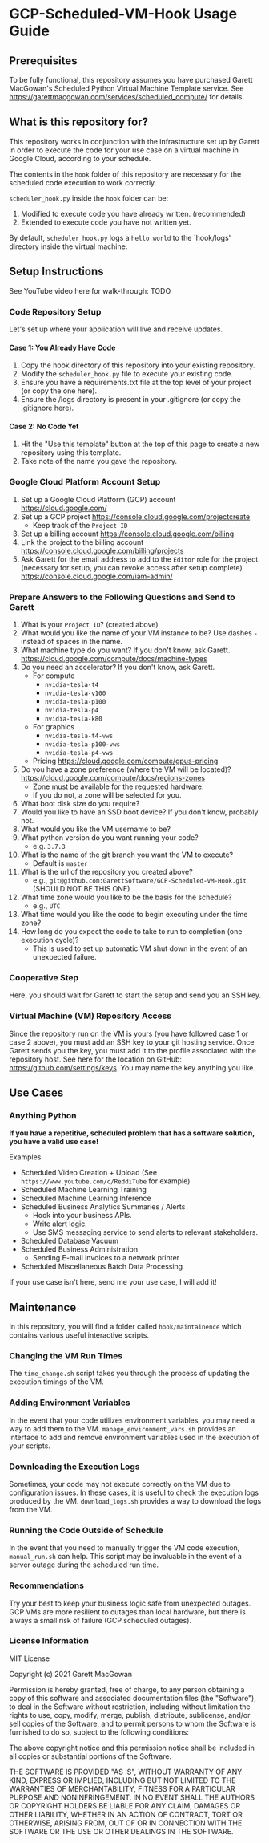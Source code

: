 # GCP-Scheduled-VM-Hook Usage Guide

## Prerequisites
To be fully functional, this repository assumes you have purchased Garett MacGowan's Scheduled Python Virtual Machine 
Template service. See https://garettmacgowan.com/services/scheduled_compute/ for details.

## What is this repository for?
This repository works in conjunction with the infrastructure set up by Garett in order to
execute the code for your use case on a virtual machine in Google Cloud, according to your
schedule.

The contents in the `hook` folder of this repository are necessary for the scheduled code
execution to work correctly.

`scheduler_hook.py` inside the `hook` folder can be:
1) Modified to execute code you have already written. (recommended)
2) Extended to execute code you have not written yet.

By default, `scheduler_hook.py` logs a `hello world` to the `hook/logs' directory inside the virtual machine.

## Setup Instructions
See YouTube video here for walk-through: TODO

### Code Repository Setup
Let's set up where your application will live and receive updates.

#### Case 1: You Already Have Code
1) Copy the hook directory of this repository into your existing
repository.
2) Modify the `scheduler_hook.py` file to execute your existing code.
3) Ensure you have a requirements.txt file at the top level of your project (or copy the one here).
4) Ensure the /logs directory is present in your .gitignore (or copy the .gitignore here).

#### Case 2: No Code Yet
1) Hit the "Use this template" button at the top of this page to create a new repository using this template.
2) Take note of the name you gave the repository.

### Google Cloud Platform Account Setup
1) Set up a Google Cloud Platform (GCP) account
   https://cloud.google.com/
2) Set up a GCP project
   https://console.cloud.google.com/projectcreate
    - Keep track of the `Project ID`
3) Set up a billing account
   https://console.cloud.google.com/billing
4) Link the project to the billing account
   https://console.cloud.google.com/billing/projects
4) Ask Garett for the email address to add to the `Editor` role for the project (necessary for setup, you can revoke access after setup complete)
https://console.cloud.google.com/iam-admin/

### Prepare Answers to the Following Questions and Send to Garett
1) What is your `Project ID`? (created above)
2) What would you like the name of your VM instance to be? Use dashes `-` instead of spaces in the name.
3) What machine type do you want? If you don't know, ask Garett.
   https://cloud.google.com/compute/docs/machine-types
4) Do you need an accelerator? If you don't know, ask Garett.
    - For compute
      - `nvidia-tesla-t4`
      - `nvidia-tesla-v100`
      - `nvidia-tesla-p100`
      - `nvidia-tesla-p4`
      - `nvidia-tesla-k80`
    - For graphics
      - `nvidia-tesla-t4-vws`
      - `nvidia-tesla-p100-vws`
      - `nvidia-tesla-p4-vws`
    - Pricing https://cloud.google.com/compute/gpus-pricing
5) Do you have a zone preference (where the VM will be located)? https://cloud.google.com/compute/docs/regions-zones
    - Zone must be available for the requested hardware.
    - If you do not, a zone will be selected for you.
6) What boot disk size do you require?
7) Would you like to have an SSD boot device? If you don't know, probably not.
8) What would you like the VM username to be?
9) What python version do you want running your code?
   - e.g. `3.7.3`
10) What is the name of the git branch you want the VM to execute?
    - Default is `master`
11) What is the url of the repository you created above?
    - e.g., `git@github.com:GarettSoftware/GCP-Scheduled-VM-Hook.git` (SHOULD NOT BE THIS ONE)
12) What time zone would you like to be the basis for the schedule?
    - e.g., `UTC`
13) What time would you like the code to begin executing under the time zone?
14) How long do you expect the code to take to run to completion (one execution cycle)?
    - This is used to set up automatic VM shut down in the event of an unexpected failure.

### Cooperative Step
Here, you should wait for Garett to start the setup and send you an SSH key.

### Virtual Machine (VM) Repository Access
Since the repository run on the VM is yours (you have followed case 1 or case 2 above), you must add an SSH key to your
git hosting service. Once Garett sends you the key, you must add it to the profile associated with the repository host.
See here for the location on GitHub: https://github.com/settings/keys. You may name the key anything you like.

## Use Cases
### Anything Python
**If you have a repetitive, scheduled problem that has a software solution, you have a valid use case!**

Examples

- Scheduled Video Creation + Upload (See `https://www.youtube.com/c/ReddiTube` for example)
- Scheduled Machine Learning Training
- Scheduled Machine Learning Inference
- Scheduled Business Analytics Summaries / Alerts
  - Hook into your business APIs.
  - Write alert logic.
  - Use SMS messaging service to send alerts to relevant stakeholders.
- Scheduled Database Vacuum
- Scheduled Business Administration
  - Sending E-mail invoices to a network printer
- Scheduled Miscellaneous Batch Data Processing

If your use case isn't here, send me your use case, I will add it!

## Maintenance
In this repository, you will find a folder called `hook/maintainence` which contains various useful interactive scripts. 

### Changing the VM Run Times
The `time_change.sh` script takes you through the process of updating the execution timings
of the VM.

### Adding Environment Variables
In the event that your code utilizes environment variables, you may need a way to add them to the VM.
`manage_environment_vars.sh` provides an interface to add and remove environment variables used in the execution of 
your scripts.

### Downloading the Execution Logs
Sometimes, your code may not execute correctly on the VM due to configuration issues. In these cases, it is useful to
check the execution logs produced by the VM. `download_logs.sh` provides a way to download the logs from the VM.

### Running the Code Outside of Schedule
In the event that you need to manually trigger the VM code execution, `manual_run.sh` can help. This script may 
be invaluable in the event of a server outage during the scheduled run time.

### Recommendations
Try your best to keep your business logic safe from unexpected outages. GCP VMs are more resilient to
outages than local hardware, but there is always a small risk of failure (GCP scheduled outages).

### License Information
MIT License

Copyright (c) 2021 Garett MacGowan

Permission is hereby granted, free of charge, to any person obtaining a copy
of this software and associated documentation files (the "Software"), to deal
in the Software without restriction, including without limitation the rights
to use, copy, modify, merge, publish, distribute, sublicense, and/or sell
copies of the Software, and to permit persons to whom the Software is
furnished to do so, subject to the following conditions:

The above copyright notice and this permission notice shall be included in all
copies or substantial portions of the Software.

THE SOFTWARE IS PROVIDED "AS IS", WITHOUT WARRANTY OF ANY KIND, EXPRESS OR
IMPLIED, INCLUDING BUT NOT LIMITED TO THE WARRANTIES OF MERCHANTABILITY,
FITNESS FOR A PARTICULAR PURPOSE AND NONINFRINGEMENT. IN NO EVENT SHALL THE
AUTHORS OR COPYRIGHT HOLDERS BE LIABLE FOR ANY CLAIM, DAMAGES OR OTHER
LIABILITY, WHETHER IN AN ACTION OF CONTRACT, TORT OR OTHERWISE, ARISING FROM,
OUT OF OR IN CONNECTION WITH THE SOFTWARE OR THE USE OR OTHER DEALINGS IN THE
SOFTWARE.